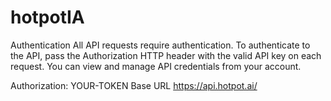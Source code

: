 # hotpotIA

Authentication
All API requests require authentication. To authenticate to the API, pass the Authorization HTTP header with the valid API key on each request. You can view and manage API credentials from your account.

Authorization: YOUR-TOKEN
Base URL
https://api.hotpot.ai/

